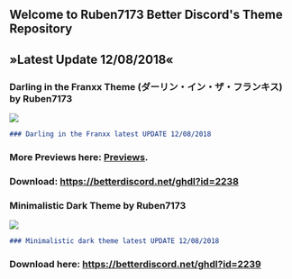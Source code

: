 ## Welcome to Ruben7173 Better Discord's Theme Repository 
## »Latest Update 12/08/2018«


### Darling in the Franxx Theme (ダーリン・イン・ザ・フランキス) by Ruben7173

<img src="https://i.imgur.com/gpODc3b.jpg"/>

```markdown
### Darling in the Franxx latest UPDATE 12/08/2018
```
### More Previews here: [Previews](./pages/02/page.html).
### Download: https://betterdiscord.net/ghdl?id=2238



### Minimalistic Dark Theme by Ruben7173

<img src="https://i.imgur.com/eHzACMg.png"/>

```markdown 
### Minimalistic dark theme latest UPDATE 12/08/2018
```

### Download here: https://betterdiscord.net/ghdl?id=2239
